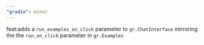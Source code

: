 ```yaml
---
"gradio": minor
---
```


feat:adds a `run_examples_on_click` parameter to `gr.ChatInterface` mirroring the the `run_on_click` parameter in `gr.Examples`
